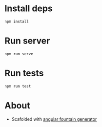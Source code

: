 # Install deps

```
npm install
```

# Run server

```
npm run serve
```


# Run tests

```
npm run test
```

# About

- Scafolded with [angular fountain generator](https://github.com/FountainJS/generator-fountain-webapp)
